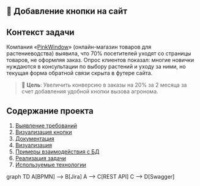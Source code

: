 

## 🔘 Добавление кнопки на сайт

## Контекст задачи

Компания «[PinkWindow](https://gr-move.github.io/Portfolio/docs/index.html)» (онлайн-магазин товаров для растениеводства) выявила, что 70% посетителей уходят со страницы товаров, не оформляя заказ. Опрос клиентов показал: многие новички нуждаются в консультации по выбору растений и уходу за ними, но текущая форма обратной связи скрыта в футере сайта.

> 📌 **Цель**: Увеличить конверсию в заказы на 20% за 2 месяца за счет добавления удобной кнопки вызова агронома.


## Содержание проекта

1. [Выявление требований](identification-of-requirements.md)
2. [Визуализация кнопки](https://gr-move.github.io/Portfolio/Cases/Case-1/)
2. [Документация](https://gr-move.github.io/Portfolio/Cases/Case-1/)
2. [Визуализация](https://gr-move.github.io/Portfolio/Cases/Case-1/)
3. [Примеры взаимодействия с БД](https://gr-move.github.io/Portfolio/Cases/Case-1/)
4. [Реализация задачи](https://gr-move.github.io/Portfolio/docs/after-index.html)
4. [Используемые технологии](https://gr-move.github.io/Portfolio/Cases/Case-1/TechStack.json)


graph TD
    A[BPMN] --> B[Jira]
    A --> C[REST API]
    C --> D[Swagger]